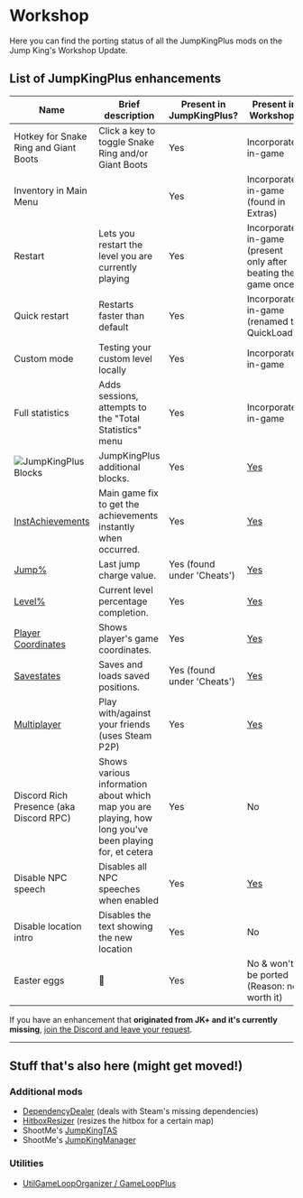 # Workshop

Here you can find the porting status of all the JumpKingPlus mods on the Jump King's Workshop Update.

## List of JumpKingPlus enhancements

|Name|Brief description|Present in JumpKingPlus?|Present in Workshop?|
|---|---|---|---|
|Hotkey for Snake Ring and Giant Boots|Click a key to toggle Snake Ring and/or Giant Boots|Yes|Incorporated in-game|
|Inventory in Main Menu| |Yes|Incorporated in-game (found in Extras)|
|Restart|Lets you restart the level you are currently playing|Yes|Incorporated in-game (present only after beating the game once)|
|Quick restart|Restarts faster than default|Yes|Incorporated in-game (renamed to QuickLoad)|
|Custom mode|Testing your custom level locally|Yes|Incorporated in-game|
|Full statistics|Adds sessions, attempts to the "Total Statistics" menu|Yes|Incorporated in-game|
![JumpKingPlus Blocks](https://github.com/JumpKingPlus/Workshop/tree/main/WorkshopPlus/JumpKingPlus)|JumpKingPlus additional blocks.|Yes|[Yes](https://steamcommunity.com/sharedfiles/filedetails/?id=3140151035)|
|[InstAchievements](https://github.com/JumpKingPlus/Workshop/tree/main/WorkshopPlus/JumpKingInstAchievements)|Main game fix to get the achievements instantly when occurred.|Yes|[Yes](https://steamcommunity.com/sharedfiles/filedetails/?id=3156400028)|
|[Jump%](https://github.com/JumpKingPlus/Workshop/tree/main/WorkshopPlus/JumpKingLastJumpValue)|Last jump charge value.|Yes (found under 'Cheats')|[Yes](https://steamcommunity.com/sharedfiles/filedetails/?id=3158935297)|
|[Level%](https://github.com/JumpKingPlus/Workshop/tree/main/WorkshopPlus/JumpKingLevelPercentage)|Current level percentage completion.|Yes|[Yes](https://steamcommunity.com/sharedfiles/filedetails/?id=3174793802)|
|[Player Coordinates](https://github.com/JumpKingPlus/Workshop/tree/main/WorkshopPlus/JumpKingPlayerCoordinates)|Shows player's game coordinates.|Yes|[Yes](https://steamcommunity.com/sharedfiles/filedetails/?id=3159306315)|
|[Savestates](https://github.com/JumpKingPlus/Workshop/tree/main/WorkshopPlus/JumpKingSaveStates)|Saves and loads saved positions.|Yes (found under 'Cheats')|[Yes](https://steamcommunity.com/sharedfiles/filedetails/?id=3161216998)|
|[Multiplayer](https://github.com/JumpKingPlus/Workshop/tree/main/WorkshopPlus/JumpKingMultiplayer)|Play with/against your friends (uses Steam P2P)|Yes|[Yes](https://steamcommunity.com/sharedfiles/filedetails/?id=3190590114)|
|Discord Rich Presence (aka Discord RPC)|Shows various information about which map you are playing, how long you've been playing for, et cetera|Yes|No|
|Disable NPC speech|Disables all NPC speeches when enabled|Yes|[Yes](https://steamcommunity.com/sharedfiles/filedetails/?id=3262816502)||
|Disable location intro|Disables the text showing the new location|Yes|No|
|Easter eggs|🥚|Yes|No & won't be ported (Reason: not worth it)|

If you have an enhancement that **originated from JK+ and it's currently missing**, [join the Discord and leave your request](https://discord.gg/dUk9FPDNVq).

---

## Stuff that's also here (might get moved!)
### Additional mods

- [DependencyDealer](https://github.com/JumpKingPlus/Workshop/tree/main/WorkshopPlus/DependencyDealer) (deals with Steam's missing dependencies)
- [HitboxResizer](https://github.com/JumpKingPlus/Workshop/tree/main/WorkshopPlus/JumpKingHitboxResizer) (resizes the hitbox for a certain map)
- ShootMe's [JumpKingTAS](https://github.com/JumpKingPlus/Workshop/tree/main/WorkshopPlus/JumpKingTAS)
- ShootMe's [JumpKingManager](https://github.com/JumpKingPlus/Workshop/tree/main/WorkshopPlus/JumpKingManager)

### Utilities

- [UtilGameLoopOrganizer / GameLoopPlus](https://github.com/JumpKingPlus/Workshop/tree/main/WorkshopPlus/UtilGameLoopOrganizer)

